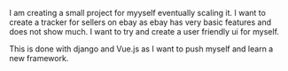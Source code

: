 I am creating a small project for myyself eventually scaling it. I want to create a tracker for sellers on ebay as ebay has very basic features and does not show much. I want to try and create a user friendly ui for myself.

This is done with django and Vue.js as I want to push myself and learn a new framework. 
